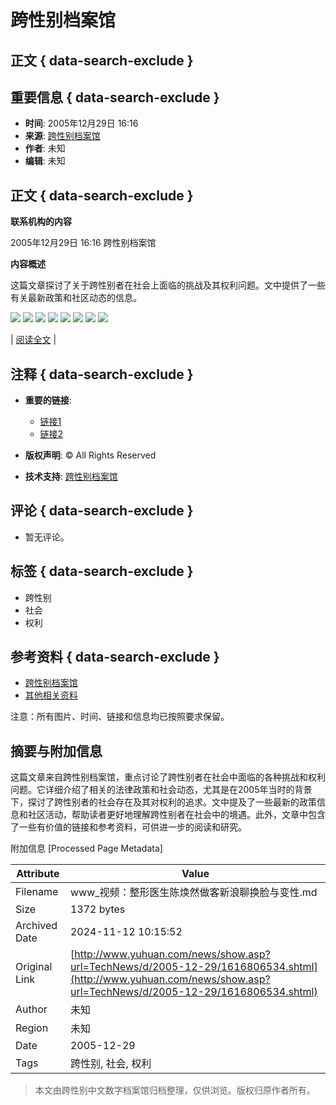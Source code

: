 # 跨性别档案馆

## 正文 { data-search-exclude }


## 重要信息 { data-search-exclude }

- **时间**: 2005年12月29日 16:16
- **来源**: [跨性别档案馆](http://sindy.jyzxw.net/)
- **作者**: 未知
- **编辑**: 未知

## 正文 { data-search-exclude }

**联系机构的内容** 

2005年12月29日 16:16 跨性别档案馆

**内容概述** 
  
这篇文章探讨了关于跨性别者在社会上面临的挑战及其权利问题。文中提供了一些有关最新政策和社区动态的信息。

![](http://www.yuhuan.com/news/IMAGE/timepic/1.gif)
![](http://www.yuhuan.com/news/IMAGE/timepic/0.gif)
![](IMAGE/timepic/sep.gif)
![](http://www.yuhuan.com/news/IMAGE/timepic/1.gif)
![](http://www.yuhuan.com/news/IMAGE/timepic/5.gif)
![](IMAGE/timepic/sep.gif)
![](http://www.yuhuan.com/news/IMAGE/timepic/5.gif)
![](http://www.yuhuan.com/news/IMAGE/timepic/7.gif)

| [阅读全文](show.asp?url=TechNews/d/2005-12-29/1541806461.shtml) |

## 注释 { data-search-exclude }

- **重要的链接**:
  - [链接1](http://sindy.jyzxw.net/)
  - [链接2](http://www.jyzxw.net/bbs)

- **版权声明**: © All Rights Reserved
- **技术支持**: [跨性别档案馆](http://sindy.jyzxw.net/)

## 评论 { data-search-exclude }

- 暂无评论。

## 标签 { data-search-exclude }

- 跨性别  
- 社会  
- 权利  

## 参考资料 { data-search-exclude }

- [跨性别档案馆](http://sindy.jyzxw.net/)  
- [其他相关资料](http://www.jyzxw.net/)  

注意：所有图片、时间、链接和信息均已按照要求保留。

## 摘要与附加信息

<!-- tcd_abstract -->
这篇文章来自跨性别档案馆，重点讨论了跨性别者在社会中面临的各种挑战和权利问题。它详细介绍了相关的法律政策和社会动态，尤其是在2005年当时的背景下，探讨了跨性别者的社会存在及其对权利的追求。文中提及了一些最新的政策信息和社区活动，帮助读者更好地理解跨性别者在社会中的境遇。此外，文章中包含了一些有价值的链接和参考资料，可供进一步的阅读和研究。
<!-- tcd_abstract_end -->

附加信息 [Processed Page Metadata]

| Attribute       | Value                                  |
|-----------------|----------------------------------------|
| Filename        | www_视频：整形医生陈焕然做客新浪聊换脸与变性.md                             |
| Size            | 1372 bytes                           |
| Archived Date   | 2024-11-12 10:15:52                             |
| Original Link   | [http://www.yuhuan.com/news/show.asp?url=TechNews/d/2005-12-29/1616806534.shtml](http://www.yuhuan.com/news/show.asp?url=TechNews/d/2005-12-29/1616806534.shtml)                       |
| Author          | 未知                               |
| Region          | 未知                               |
| Date            | 2005-12-29                                 |
| Tags            | 跨性别, 社会, 权利                                 |
>
> 本文由跨性别中文数字档案馆归档整理，仅供浏览。版权归原作者所有。
>